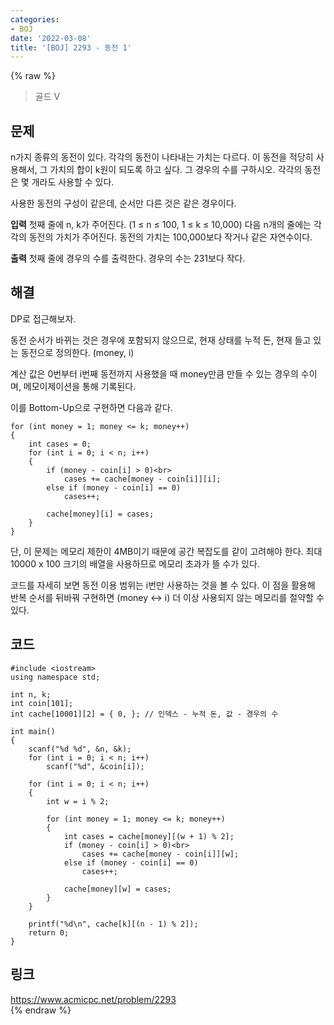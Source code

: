 ```yaml
---
categories:
- BOJ
date: '2022-03-08'
title: '[BOJ] 2293 - 동전 1'
---
```


{% raw %}
> 골드 V<br>

## 문제
n가지 종류의 동전이 있다. 각각의 동전이 나타내는 가치는 다르다. 이 동전을 적당히 사용해서, 그 가치의 합이 k원이 되도록 하고 싶다. 그 경우의 수를 구하시오. 각각의 동전은 몇 개라도 사용할 수 있다.

사용한 동전의 구성이 같은데, 순서만 다른 것은 같은 경우이다.

**입력**
첫째 줄에 n, k가 주어진다. (1 ≤ n ≤ 100, 1 ≤ k ≤ 10,000) 다음 n개의 줄에는 각각의 동전의 가치가 주어진다. 동전의 가치는 100,000보다 작거나 같은 자연수이다.

**출력**
첫째 줄에 경우의 수를 출력한다. 경우의 수는 231보다 작다.

##  해결
DP로 접근해보자.

동전 순서가 바뀌는 것은 경우에 포함되지 않으므로, 현재 상태를 누적 돈, 현재 들고 있는 동전으로 정의한다. (money, i)

계산 값은 0번부터 i번째 동전까지 사용했을 때 money만큼 만들 수 있는 경우의 수이며, 메모이제이션을 통해 기록된다.

이를 Bottom-Up으로 구현하면 다음과 같다.
```
for (int money = 1; money <= k; money++)
{
	int cases = 0;
	for (int i = 0; i < n; i++)
	{
		if (money - coin[i] > 0)<br>
			cases += cache[money - coin[i]][i];
		else if (money - coin[i] == 0)
			cases++;
			
		cache[money][i] = cases;
	}
}
```

단, 이 문제는 메모리 제한이 4MB이기 때문에 공간 복잡도를 같이 고려해야 한다. 최대 10000 x 100 크기의 배열을 사용하므로 메모리 초과가 뜰 수가 있다.

코드를 자세히 보면 동전 이용 범위는 i번만 사용하는 것을 볼 수 있다. 이 점을 활용해 반복 순서를 뒤바꿔 구현하면 (money <-> i) 더 이상 사용되지 않는 메모리를 절약할 수 있다.<br>

## 코드
```
#include <iostream>
using namespace std;

int n, k;
int coin[101];
int cache[10001][2] = { 0, }; // 인덱스 - 누적 돈, 값 - 경우의 수

int main()
{
	scanf("%d %d", &n, &k);
	for (int i = 0; i < n; i++)
		scanf("%d", &coin[i]);

	for (int i = 0; i < n; i++)
	{
		int w = i % 2;

		for (int money = 1; money <= k; money++)
		{
			int cases = cache[money][(w + 1) % 2];
			if (money - coin[i] > 0)<br>
				cases += cache[money - coin[i]][w];
			else if (money - coin[i] == 0)
				cases++;

			cache[money][w] = cases;
		}
	}

	printf("%d\n", cache[k][(n - 1) % 2]);
	return 0;
}
```

## 링크
https://www.acmicpc.net/problem/2293<br>
{% endraw %}